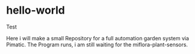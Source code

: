 # hello-world
Test

Here i will make a small Repository for a full automation garden system via Pimatic. The Program runs, i am still waiting for the miflora-plant-sensors.
